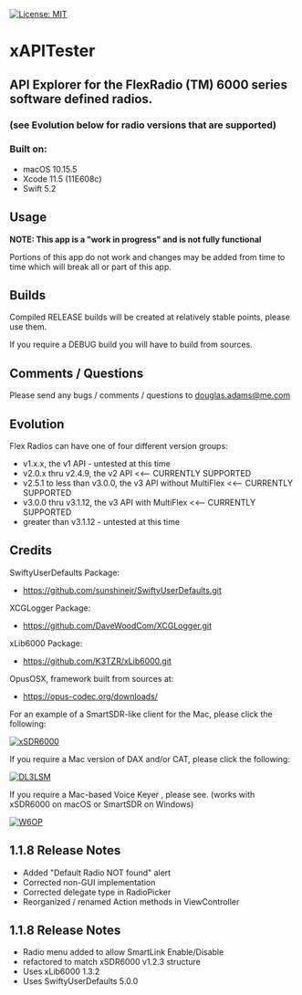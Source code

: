 [![License: MIT](https://img.shields.io/badge/License-MIT-yellow.svg)](https://en.wikipedia.org/wiki/MIT_License)

# xAPITester

## API Explorer for the FlexRadio (TM) 6000 series software defined radios.
###       (see Evolution below for radio versions that are supported)

### Built on:

*  macOS 10.15.5
*  Xcode 11.5 (11E608c)
*  Swift 5.2


## Usage

**NOTE: This app is a "work in progress" and is not fully functional**  

Portions of this app do not work and changes may be added from time to time which will break all or part of this app.  

## Builds

Compiled RELEASE builds will be created at relatively stable points, please use them.  

If you require a DEBUG build you will have to build from sources. 


## Comments / Questions

Please send any bugs / comments / questions to douglas.adams@me.com


## Evolution

Flex Radios can have one of four different version groups:
*  v1.x.x, the v1 API - untested at this time
*  v2.0.x thru v2.4.9, the v2 API <<-- CURRENTLY SUPPORTED
*  v2.5.1 to less than v3.0.0, the v3 API without MultiFlex <<-- CURRENTLY SUPPORTED
*  v3.0.0 thru v3.1.12, the v3 API with MultiFlex <<-- CURRENTLY SUPPORTED
*  greater than v3.1.12 - untested at this time


## Credits

SwiftyUserDefaults Package:

* https://github.com/sunshinejr/SwiftyUserDefaults.git

XCGLogger Package:

* https://github.com/DaveWoodCom/XCGLogger.git

xLib6000 Package:

* https://github.com/K3TZR/xLib6000.git

OpusOSX, framework built from sources at:

* https://opus-codec.org/downloads/


For an example of a SmartSDR-like client for the Mac, please click the following:

[![xSDR6000](https://img.shields.io/badge/K3TZR-xSDR6000-informational)]( https://github.com/K3TZR/xSDR6000)


If you require a Mac version of DAX and/or CAT, please click the following:

[![DL3LSM](https://img.shields.io/badge/DL3LSM-xDAX,_xCAT-informational)](https://dl3lsm.blogspot.com)

If you require a Mac-based Voice Keyer , please see.
(works with xSDR6000 on macOS or SmartSDR on Windows)

[![W6OP](https://img.shields.io/badge/W6OP-Voice_Keyer-informational)](https://w6op.com)


## 1.1.8 Release Notes

* Added "Default Radio NOT found" alert
* Corrected non-GUI implementation
* Corrected delegate type in RadioPicker
* Reorganized / renamed Action methods in ViewController


## 1.1.8 Release Notes

* Radio menu added to allow SmartLink Enable/Disable
* refactored to match xSDR6000 v1.2.3 structure
* Uses xLib6000 1.3.2
* Uses SwiftyUserDefaults 5.0.0
